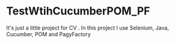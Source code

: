 # TestWtihCucumberPOM_PF
It's just a little project for CV .
In this project I use Selenium, Java, Cucumber, POM and PagyFactory
